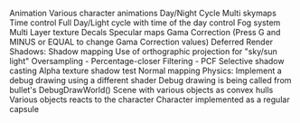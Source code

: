 Animation
	Various character animations
Day/Night Cycle
	Multi skymaps
	Time control
	Full Day/Light cycle with time of the day control
Fog system
Multi Layer texture
Decals
Specular maps
Gama Correction (Press G and MINUS or EQUAL to change Gama Correction values)
Deferred Render
Shadows:
	Shadow mapping
	Use of orthographic projection for "sky/sun light"
	Oversampling - Percentage-closer Filtering - PCF
	Selective shadow casting
	Alpha texture shadow test
Normal mapping
Physics:
	Implement a debug drawing using a different shader
	Debug drawing is being called from bullet's DebugDrawWorld() 
	Scene with various objects as convex hulls
	Various objects reacts to the character
	Character implemented as a regular capsule